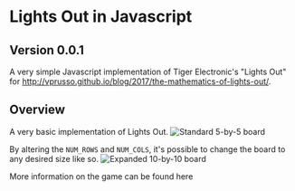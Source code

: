 # Lights Out in Javascript
## Version 0.0.1 

A very simple Javascript implementation of Tiger Electronic's "Lights Out" for http://vprusso.github.io/blog/2017/the-mathematics-of-lights-out/.

## Overview

A very basic implementation of Lights Out.
![Standard 5-by-5 board](http://imgur.com/62vGCev.png)

By altering the `NUM_ROWS` and `NUM_COLS`, it's possible to change the board to any desired size like so.
![Expanded 10-by-10 board](http://imgur.com/gsXh1u6.png)

More information on the game can be found here


         